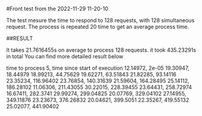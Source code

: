 #Front test from the 2022-11-29 11-20-10

The test mesure the time to respond to 128 requests, with 128 simultaneous request.
The process is repeated 20 time to get an average process time.

##RESULT

It takes 21.7616455s on average to process 128 requests. it took 435.23291s in total
You can find more detailed result below

time to process 5, time since start of execution
12.14972, 2e-05
19.30947, 18.44979
18.99213, 44.75629
19.62271, 63.51843
21.82285, 93.14116
23.35234, 116.96402
23.76854, 140.31639
21.59604, 164.28495
25.14112, 186.28102
11.06306, 211.43055
30.22015, 228.39455
23.64431, 258.72974
16.67411, 282.3741
29.99274, 299.04825
20.07769, 329.04102
27.14955, 349.11876
23.23673, 376.26832
20.04621, 399.5051
22.35267, 419.55132
25.02077, 441.90402
